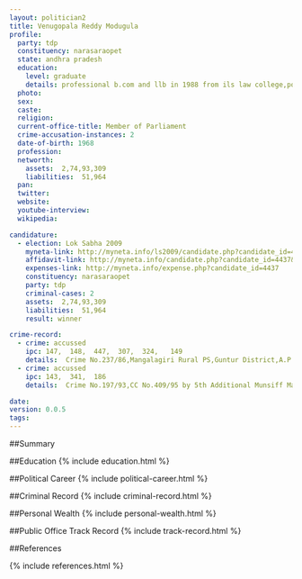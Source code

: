 ```yaml
---
layout: politician2
title: Venugopala Reddy Modugula
profile: 
  party: tdp
  constituency: narasaraopet
  state: andhra pradesh
  education: 
    level: graduate
    details: professional b.com and llb in 1988 from ils law college,poona,university of poona
  photo: 
  sex: 
  caste: 
  religion: 
  current-office-title: Member of Parliament
  crime-accusation-instances: 2
  date-of-birth: 1968
  profession: 
  networth: 
    assets:  2,74,93,309
    liabilities:  51,964
  pan: 
  twitter: 
  website: 
  youtube-interview: 
  wikipedia: 

candidature: 
  - election: Lok Sabha 2009
    myneta-link: http://myneta.info/ls2009/candidate.php?candidate_id=4437
    affidavit-link: http://myneta.info/candidate.php?candidate_id=4437&scan=original
    expenses-link: http://myneta.info/expense.php?candidate_id=4437
    constituency: narasaraopet 
    party: tdp
    criminal-cases: 2
    assets:  2,74,93,309
    liabilities:  51,964
    result: winner 

crime-record: 
  - crime: accussed
    ipc: 147,  148,  447,  307,  324,   149
    details:  Crime No.237/86,Mangalagiri Rural PS,Guntur District,A.P. and taken on File as PRC7/87  
  - crime: accussed
    ipc: 143,  341,  186
    details:  Crime No.197/93,CC No.409/95 by 5th Additional Munsiff Magisrate,Guntur,Nagarampalem L & O,PS,Guntur,A.P.  

date: 
version: 0.0.5
tags: 
---
```

##Summary


##Education
{% include education.html %}


##Political Career
{% include political-career.html %}


##Criminal Record
{% include criminal-record.html %}


##Personal Wealth
{% include personal-wealth.html %}


##Public Office Track Record
{% include track-record.html %}


##References


{% include references.html %}